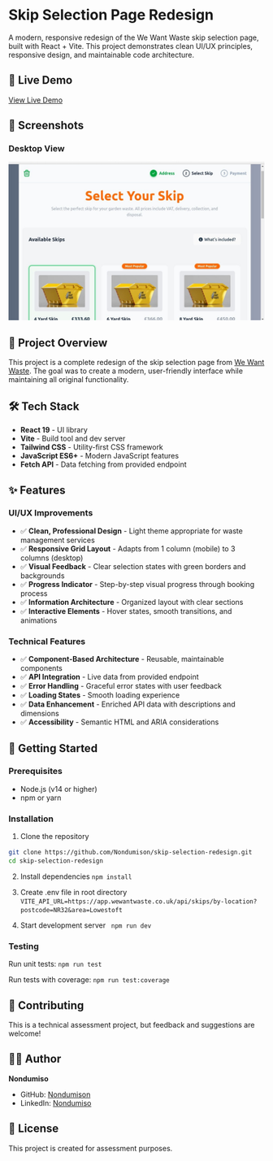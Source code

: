 # Skip Selection Page Redesign

A modern, responsive redesign of the We Want Waste skip selection page, built with React + Vite. This project demonstrates clean UI/UX principles, responsive design, and maintainable code architecture.

## 🚀 Live Demo

[View Live Demo](https://skip-selector-redesign-n0bi6l9hr-nondumisos-projects-b740904b.vercel.app/)

## 📸 Screenshots

### Desktop View

![Desktop View](./src/assets/Desktop.jpeg)


## 🎯 Project Overview

This project is a complete redesign of the skip selection page from [We Want Waste](https://wewantwaste.co.uk/). The goal was to create a modern, user-friendly interface while maintaining all original functionality.

## 🛠️ Tech Stack

- **React 19** - UI library
- **Vite** - Build tool and dev server
- **Tailwind CSS** - Utility-first CSS framework
- **JavaScript ES6+** - Modern JavaScript features
- **Fetch API** - Data fetching from provided endpoint

## ✨ Features

### UI/UX Improvements

- ✅ **Clean, Professional Design** - Light theme appropriate for waste management services
- ✅ **Responsive Grid Layout** - Adapts from 1 column (mobile) to 3 columns (desktop)
- ✅ **Visual Feedback** - Clear selection states with green borders and backgrounds
- ✅ **Progress Indicator** - Step-by-step visual progress through booking process
- ✅ **Information Architecture** - Organized layout with clear sections
- ✅ **Interactive Elements** - Hover states, smooth transitions, and animations

### Technical Features

- ✅ **Component-Based Architecture** - Reusable, maintainable components
- ✅ **API Integration** - Live data from provided endpoint
- ✅ **Error Handling** - Graceful error states with user feedback
- ✅ **Loading States** - Smooth loading experience
- ✅ **Data Enhancement** - Enriched API data with descriptions and dimensions
- ✅ **Accessibility** - Semantic HTML and ARIA considerations

## 🚦 Getting Started

### Prerequisites

- Node.js (v14 or higher)
- npm or yarn

### Installation

1. Clone the repository

```bash
git clone https://github.com/Nondumison/skip-selection-redesign.git
cd skip-selection-redesign
```

2. Install dependencies
   `npm install`

3. Create .env file in root directory
   `VITE_API_URL=https://app.wewantwaste.co.uk/api/skips/by-location?postcode=NR32&area=Lowestoft`

4. Start development server
   ` npm run dev`

### Testing

Run unit tests:
`npm run test`

Run tests with coverage:
`npm run test:coverage`

## 🤝 Contributing

This is a technical assessment project, but feedback and suggestions are welcome!

## 👨‍💻 Author

**Nondumiso**

- GitHub: [Nondumison](https://github.com/Nondumison)
- LinkedIn: [Nondumiso](https://www.linkedin.com/in/nondumiso-nkosi/)

## 📄 License

This project is created for assessment purposes.
